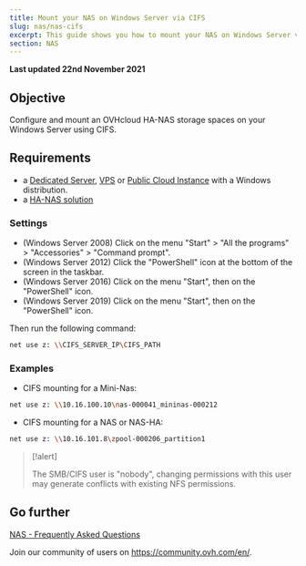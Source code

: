 ```yaml
---
title: Mount your NAS on Windows Server via CIFS
slug: nas/nas-cifs
excerpt: This guide shows you how to mount your NAS on Windows Server via CIFS.
section: NAS
---
```


**Last updated 22nd November 2021**

## Objective

Configure and mount an OVHcloud HA-NAS storage spaces on your Windows Server using CIFS.

## Requirements

- a [Dedicated Server](https://www.ovhcloud.com/en-ca/bare-metal/), [VPS](https://www.ovhcloud.com/en-ca/vps/) or [Public Cloud Instance](https://www.ovhcloud.com/en-ca/public-cloud/) with a Windows distribution.
- a [HA-NAS solution](https://www.ovhcloud.com/en-ca/)


### Settings

- (Windows Server 2008) Click on the menu "Start" > "All the programs" > "Accessories" > "Command prompt".
- (Windows Server 2012) Click the "PowerShell" icon at the bottom of the screen in the taskbar.
- (Windows Server 2016) Click on the menu "Start", then on the "PowerShell" icon.
- (Windows Server 2019) Click on the menu "Start", then on the "PowerShell" icon.

Then run the following command:

```bash
net use z: \\CIFS_SERVER_IP\CIFS_PATH
```

### Examples

- CIFS mounting for a Mini-Nas:

```bash
net use z: \\10.16.100.10\nas-000041_mininas-000212
```

- CIFS mounting for a NAS or NAS-HA:

```bash
net use z: \\10.16.101.8\zpool-000206_partition1
```

> [!alert]
>
> The SMB/CIFS user is "nobody", changing permissions with this user may generate conflicts with existing NFS permissions. 
> 

## Go further

[NAS - Frequently Asked Questions](https://docs.ovh.com/ca/en/storage/faq-nas/)

Join our community of users on <https://community.ovh.com/en/>.